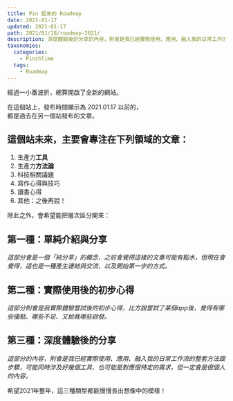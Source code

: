 ```yaml
---
title: Pin 起來的 Roadmap
date: 2021-01-17
updated: 2021-01-17
path: 2021/01/18/roadmap-2021/
description: 深度體驗後的分享的內容，則會是我已經實際使用、應用、融入我的日常工作流的整套方法跟步驟，可能同時涉及好幾個工具、也可能是對應很特定的需求，但一定會是很個人的內容。
taxonomies:
  categories: 
    - Pinchlime
  tags:
    - Roadmap
---
```


經過一小番波折，總算開啟了全新的網站。

在這個站上，發布時間顯示為 2021.01.17 以前的，  
都是過去在另一個站發布的文章。

## 這個站未來，主要會專注在下列領域的文章：

1. 生產力**工具**
2. 生產力**方法論**
3. 科技相關議題
4. 寫作心得與技巧
5. 讀書心得
6. 其他：之後再說！

<!-- more -->

除此之外，會希望能把層次區分開來：

## 第一種：單純介紹與分享

_這部分會是一個「純分享」的概念，之前會覺得這樣的文章可能有點水，但現在會覺得，這也是一種產生連結與交流，以及開始第一步的方式。_

## 第二種：實際使用後的初步心得

_這部分則會是我實際體驗嘗試後的初步心得，比方說嘗試了某個app後，覺得有哪些優點、哪些不足、又給我哪些啟發。_

## 第三種：深度體驗後的分享

_這部分的內容，則會是我已經實際使用、應用、融入我的日常工作流的整套方法跟步驟，可能同時涉及好幾個工具、也可能是對應很特定的需求，但一定會是很個人的內容。_

希望2021年整年，這三種類型都能慢慢長出想像中的模樣！

